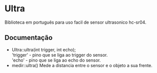 # Ultra
Biblioteca em português para uso facil de sensor ultrasonico hc-sr04.

## Documentação
- Ultra::ultra(int trigger, int echo);<br>
	 'trigger' - pino que se liga ao trigger do sensor.<br>
	 'echo' - pino que se liga ao echo do sensor.<br>
- medir::ultra()
	 Mede a distancia entre o sensor e o objeto a sua frente.<br>